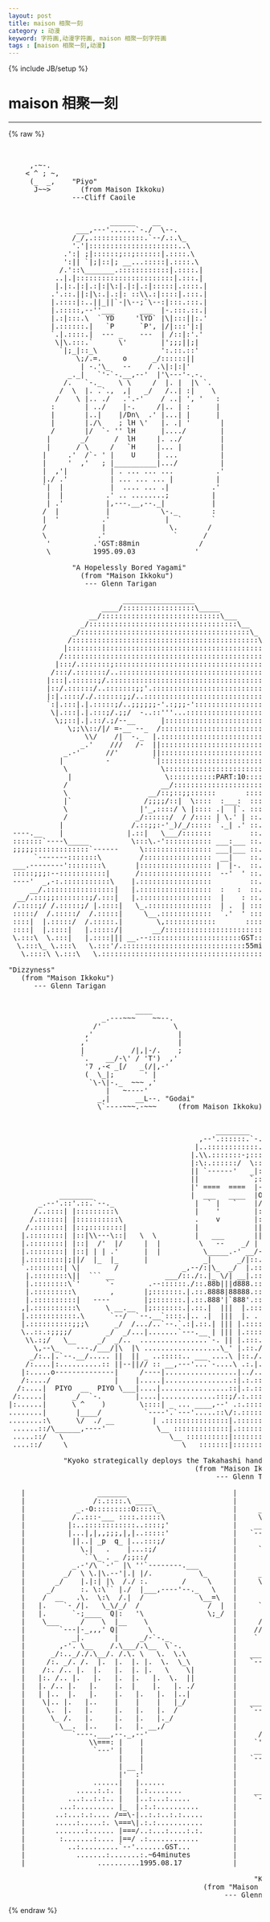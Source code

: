 ```yaml
---
layout: post
title: maison 相聚一刻
category : 动漫
keyword: 字符画,动漫字符画, maison 相聚一刻字符画
tags : [maison 相聚一刻,动漫]
---
```

{% include JB/setup %}
# maison 相聚一刻
---
{% raw %}
<pre>


     ,-~-.
    &lt; ^ ; ~,
     (_  _,    &quot;Piyo&quot;
      J~~&gt;       (from Maison Ikkoku)
               ---Cliff Caoile


                        ______    __
                ___,---&#039;......`-./  \--.
               /_/,.::::::::::::.`--/.:.\_
               &#039;.&#039;|:::::::::::::::::::::..\
             .&#039;:| ;|::::::;::;::::::|.::::.\
             &#039;:|| `|;|::|; __...:::::|.::::.\
            /.&#039;::\_______.::::::::::::|.::::.|
           ..|.|:::::::::::::::::::::::|.:::.|
           |.|:.|:|.:|:|\:|.|:|.:|:::::|.::::.|
          .&#039;.::.||:|\:.|.:|: ::\\.:|::::|.:::.|
          |.::::|:..||_||`-|\--;`\--:|:::.:::.|
          |.:::::,--&#039;&#039;___      ___  |-.:::.::.|
          |.:|:::.\  ` YD     &#039;lYD` |\|:::||:.&#039;
          |.::::::.|   `P      `P&#039;, |/|:::&#039;|:|
          `.|.::::.|  --- _    ---  | /::|:&#039;.&#039;
           \|\.:::.`      \&#039;        |&#039;;;;||;|
            `|;_|::_\               &#039;:.::.::&#039;
                \;/.=.     o      _/::::::||
                 | -.&#039;\_   --    / .\|:|:|&#039;
              _._|   `&#039;-`-.__,--&#039;  |&#039;\---&#039;-.-.
             /.   `-._    \ \     /  |. |  |\ `.
            /  \  |. .`.,  ,|   _/   /..| :|    \
           /    \ |.. ./   .&#039;.-&#039;    / ..| &#039;, &#039;   :
          :       | ../    |-.     /|.. | :      |
          |       |..|    |/Dn\  .&#039; |...| |      |
          |       |./\    ; lH \&#039;   |. .| &#039;       |
          /       |/  `- &#039;&#039; lH      |..../        |
         |       _/      /  lH     |. ../         |
         |      / \     /   `H     |... |         |
        |     .&#039;  /`- &#039; |    U     | ...          |
        |     &#039;  ,&#039;   ; |__________|.../          |
        |  ,&#039;|          | . ... ... ...          .&#039;
        |./ .&#039;          | ... ... ... |          |
        `|  |           |  .... ... .|          .&#039;
         |  |          .&#039; .. ........;          |
         | .&#039;          |,---.__,--._|           |
        /  |           |            \-._        :
        |  &#039;          .&#039;             |  `       `
        /             |               \.       /
        \            .&#039;                `      /
         &#039;          .&#039;GST:88min              /
         \          1995.09.03              &#039;

               &quot;A Hopelessly Bored Yagami&quot;
                 (from &quot;Maison Ikkoku&quot;)
                  --- Glenn Tarigan

                           _________________
                      ____/:::::::::::::::::\_____
                   __/::::::::::::::::::::::::::::\___
                 _/:::::::::::::::::::::::::::::::::::\__
               _/::::::::::::::::::::::::::::::::::::::::\_
              /::::::::::::::::::::::::::::::::::::::::::::\
             |::::::::::::::::::::::::::::::::::::::::::::::\
            /::::::::::::::::::::::::::::::::::::::::::::::::\
           |:::/.:::::::;:::::::::::::::::::::::::::::::::::::|
          /:::/.:::::::/..:::::::::::::::::::::::::::::::::::::\
         |:::|.::::::;/.::::::::::::::::::::::::::::::::::::::::|
         |::/.::::::/..:::::::;;&#039;.::::::::::::::::::::::::::::::|
         |:|.::::/./.::::::;;/..:::::::::::::::::::::::::::::::::|
         `:|.:::|.|.:::::;/..;;;;;;-&#039;.:;;;-&#039;:::::::::::::::::::::|
          \|.:::|.|.:::;/.;;/  -..::&#039;&#039;&#039;...:::::::::::::::::::::::|
           \;;::|.|.::/.;/--__      |::::::::::::::::::::::::::::|
              \;;\\::/|/ =-__ --_  /::::::::::::::::::::::::::::::
                  \\/    /|  -._  |.::::::::::::::::::::::::::::::
                 _.&#039;    ///   /-  ||::::::::::::::::::::::::::::::
             _.-&#039;      //&#039;        ||::::::::::::::::::::::::::::::
            |          -          `|::::::::::::::::::::::::::::::
             \                      \:::::::::::::::::::::::::::::
              |                      \:::::::::::PART:10::::::::::
             /                      __/:::::::::::::::::::::::::::
             \                   __/::;::;;::::::       ::::::::::
             |`                 /;;;;/::|  \::::  :___:  :::::::::
             \                 |&#039;_,::::/ \ |:::: .|  |`. :::::::::
             /                _/::::::/  / /:::: | \.&#039; | ::. .::::
            |                /.::;;:-&#039;_)/_/::::: `._| .&#039; ::.D.::::
 ----.__    |               |.::|   \___/:::::::         ::.i.::::
 :::::::`----\_____          \:::\.-&#039;::::::::::: ___:___ ::.z.::::
 ;;;;;:::::::::::::`------     \:::::::::::::::: ___|___ ::.z.::::
      `-------:::::::\         /::::::::::::::::  __|    ::.y.::::
 ___.--------&#039;::::::::\       |::::::::::::::::: |  |-.  ::.n.::::
 :::::;;;:--:::::::::::|      /:::::::::::::::::  --&#039;  &#039; ::.e.::::
 ----&#039;  _,-:.:::::::::::\    |.:::::::::::::::::         ::.s.::::
     __/.::::::::::::::::|   |.:::::::::::::::::  :   :  ::.s.::::
  __/.:::;;::::::::;/.:::|   |.:::::::::::::::::  |    : ::. .::::
 /.::::;/ /.:::::;/ |.::::|   \_.:::::::::::::::  | .  | :::::::::
 :::::/  /.:::::/  /.:::::|     \__.::::::::::::  `.&#039;  &#039; :::::::::
 ::::|  |.:::::/  /.:::::.|        \,::::::::::::       ::::::::::
 ::::|  |.::::|   |.:::::/|       __/::::::::::::::::::::::::::::
 \.:::\  \.:::|   |.::::||| __.--::::::::::::::::::::::GST:::::::
  \.:::\_ \.:::\   \.:::&#039;/.:::::::::::::::::::::::::::::55min::::
   \.::::\ \.:::\   \.::::::::::::::::::::::::::::::::::::::::::

&quot;Dizzyness&quot;
   (from &quot;Maison Ikkoku&quot;)
      --- Glenn Tarigan


                              ____
                      _.---~~~    ~~--.
                    /&#039;                 \
                  ,&#039;                    |
                 ,&#039;                     |
                 |           /|,|-/.    ;
                 `.    __/-\&#039; / &#039;T&#039;)  ,&#039;
                  &#039;7 ,-&lt; _[/   _(/|,-&#039;
                  (  \_|;       &#039; |
                   `\-\|-._  ~~~ ,&#039;
                       |   ~----&#039;
                     _,|      __L--. &quot;Godai&quot;
                     \`----~~~.-~~~     (from Maison Ikkoku)


                                                 ________
                                             ,--&#039;.::::::.`-._
                                            |..::::::::::::..\
                                           |.\\.:::::::-;:::::|
                                           |:\:.::::::/  \::::|
                                           || `------&#039;   _|:::|
                                           ||            `;:::|
                                           |&#039; ====  ====  |-::|
            ________                       |  ___   ____  |O):|
       _.--&#039;.::&#039;.::.`--._                   |  ` |   `    |/::&#039;
      /..::::| |:::::::::\                  |    &#039;        |::|
     /.::::::| |::::::::::\                 .    v        |:/
    /.:::::::| |::;::::::::|                |             ||
   |.::::::::| |::|\\---\::|   \  \         |   ___       ||
   |.::::::::| |::|  /&#039;  |/     |  |         \   --    _/ |
   |.::::::::| |::| | | .&#039;      |  |          \_____.-&#039; __/-.__
   |.::::::::|;||/  |_  |_      |             _|      _/|::.\.::-._
   `.::::::::| \|        /               _,--/:|\_  _/  |.::.|.:::::-._
    |.::::::::\||  ``` __            ___/::./:.|_ \/| __|.::.|.:.:::::::-._
    |.::::::::\`&#039;      `-        .--::::::./::.88b|||d888.:::.|.:::::::::::\
    |.:::::::::\        ,       |;:::::::.|.::.8888|88888.:::.|.::::::::::::
    |.::::::::::|   ----        |;:::::::.|.::.888&#039;|`888&#039;.:::.|.::::::/.::::
   ,|.::::::::::\      \ __.__  |;:::::::.|.::.|  |||  |.::::.|.:::::|.:::::
   |.:::::::::::.\      `--/  `--.__`::::.|.. .|  |||  |. . .|.::::::|.:::::
   |.::::::::::;;;\      _/  /.../..`--.`.:|.::.| ||| |.::::.|.::::::|.:::::
   \..::.:;;;;/        _/  _/...|.......`---.__ | ||| |.::::.|.:::::|.::::::
    \\.:;/   \__     _/  _/..  ................`-. || |.:::.|.::::::|.::::::
      \,--\_    ---./___/|\  |\ ..................\_&#039; |.::./.:::::::|.::::::
     _/:..|.`--.__/..... ||  || _ ..:::::.. ___ ....\ |::./.:::::::::\.:::::
    /:....|:..........:: ||--||// :: __,---&#039;...`-....\ .:.|.:::::::::;;:::::
   |:.....o--------------|     /----|.................|../..::::::::::;;::::
   /:..../               |    |.....|................:|.:.::::::::::::;;::::
  /:....|  PIYO  __  PIYO \___|....|................::|.:.::::::::::::;;::::
 /:.....|      _/  `-.        |....|.............:::;/.:.:::::::::::::;;::::
|:......|      \ ^    )        \::::| _ ... ____,--&#039; .:.::::::::::::::;;::::
........|       |____/          `----&#039;.`---&#039;.....::\/:.:::::::::::::::;;::::
........:\      \/  ./ __         | .:::::::::::::::|.::::::::::::::::;;::::
 ......::/\______,----&#039;            \__ :::::::::::::|.::::::::::::::::::GST
 .....::/   \                         \__ ::::::::::|:::::::::::::::108min.
 ....::/     \                           \   :::::::|:::::::::::1995.08.29

             &quot;Kyoko strategically deploys the Takahashi hand pose&quot;
                                            (from &quot;Maison Ikkoku&quot;)
                                                 --- Glenn Tarigan

   |                 _______                         |
   |                /:.::::.\ ____                   |
   |            _.-O:::::::::O::::\_                 |     _
   |           /..:::-___ ::::.:::::\                |     \\
   |          |:..::::::::::::..::::;&#039;               |    __\\___
   |          |...|,|,,;;;,|,|..:::::&#039;               |   `---..--&#039;
   |           ||..| _p  q_ |...:::;/                |      __\\___
   |             \.|   .    |...:;/                  |     `---..--&#039;
   |              ``\_ . _ /;;::/                    |          \\
   |           _.-&#039;/\ `-&#039;  |\ &#039;&#039;`--------.___        |           `&#039;
   |         _/  \ \.|\.--&#039;|.| |/.           \_      |     _  _   _
   |       _/    |.|:| |\  /./ :.        /     \     |     \\ \\ //
   |     _/      :. \:\`` |./  |___,----&#039;--._   \    |      `  `//
   |    /  __   .\.  \:\  /.|  /             \__=\   |      ___//
   |   |.    `- /|.   \_\/_/  /                /  |  |     `---&#039;
   |   |.      `-;____  Q|:   &#039;\               \;_/  |      _______
   |    \___     /    \  |__    \                    |     /,---- /
   |        `---|-_,,,&#039; Q|       \                   |    //    //
   |           _|.       |     _/-`-._               |    `    //
   |        ,-&#039;. \__    /.\___/.\__  \`-.            |        //
   |      _/:.._/./.\__/. /.\. \   \.  \.\           |   ____//
   |     /:. _/. /.  |.  |.  |. |.  \.  \_\          |   `---&#039;
   |    /:. /.. |.  |.   |.  |. |.   \    \|         |       _
   |   |:. /.. |.   |.   |.  |.   |.  \.  ||         |      |_|
   |   |. /.. |.   |.    |.  |    |.   |. ./         |
   |   | |..  |.   |.    |.   |.   |.  |..|          |        ,.
   |    \|.. |.   |..    |    |    |   |_/           |   _____||__
   |     \.  |.   |.     |.   |.   |.  /             |   `----..--&#039;
   |      \_ /.   |.     |.   |.   |._/              |       /,|
   |        \__.  |..    |.   |. __,/                |      //||
   |           `----.___,--._,--&#039;                    |     // ||
   |               \\===: |    |                     |    `&#039;  `&#039;
   |                `---&#039; |    |                     |    _______
   |                      |    |                     |   `------.|
   |                      | __ |                     |          ||
   |                      |&#039;  :&#039;                     |          //
   |                ......|   |......                |         //
   |            .....:.:. |   |.:........            |    ____//
   |          ...:..:.:.. |   |..:...:.....          |    `---&#039;
   |        ...:......... |_  |.:.:..........        |
   |       ..:...:.:.... /==\-|..:.:..:.:.....       |
   |       .....:.....:. \===\|.:.:...........       |
   |       .......:...... |===/..:...:....:.:.       |
   |        :.......:.... |==/ .:............        |
   |          ..:.........`--&#039;.......GST...          |
   |            .......:.......:.~64minutes          |
   |                 ..........1995.08.17            |

                                                          &quot;Kick Off&quot;
                                              (from &quot;Maison Ikkoku&quot;)
                                                   --- Glenn Tarigan </pre>
{% endraw %}
